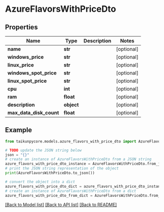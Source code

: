 # AzureFlavorsWithPriceDto


## Properties

Name | Type | Description | Notes
------------ | ------------- | ------------- | -------------
**name** | **str** |  | [optional] 
**windows_price** | **str** |  | [optional] 
**linux_price** | **str** |  | [optional] 
**windows_spot_price** | **str** |  | [optional] 
**linux_spot_price** | **str** |  | [optional] 
**cpu** | **int** |  | [optional] 
**ram** | **float** |  | [optional] 
**description** | **object** |  | [optional] 
**max_data_disk_count** | **float** |  | [optional] 

## Example

```python
from taikunpycore.models.azure_flavors_with_price_dto import AzureFlavorsWithPriceDto

# TODO update the JSON string below
json = "{}"
# create an instance of AzureFlavorsWithPriceDto from a JSON string
azure_flavors_with_price_dto_instance = AzureFlavorsWithPriceDto.from_json(json)
# print the JSON string representation of the object
print(AzureFlavorsWithPriceDto.to_json())

# convert the object into a dict
azure_flavors_with_price_dto_dict = azure_flavors_with_price_dto_instance.to_dict()
# create an instance of AzureFlavorsWithPriceDto from a dict
azure_flavors_with_price_dto_from_dict = AzureFlavorsWithPriceDto.from_dict(azure_flavors_with_price_dto_dict)
```
[[Back to Model list]](../README.md#documentation-for-models) [[Back to API list]](../README.md#documentation-for-api-endpoints) [[Back to README]](../README.md)



